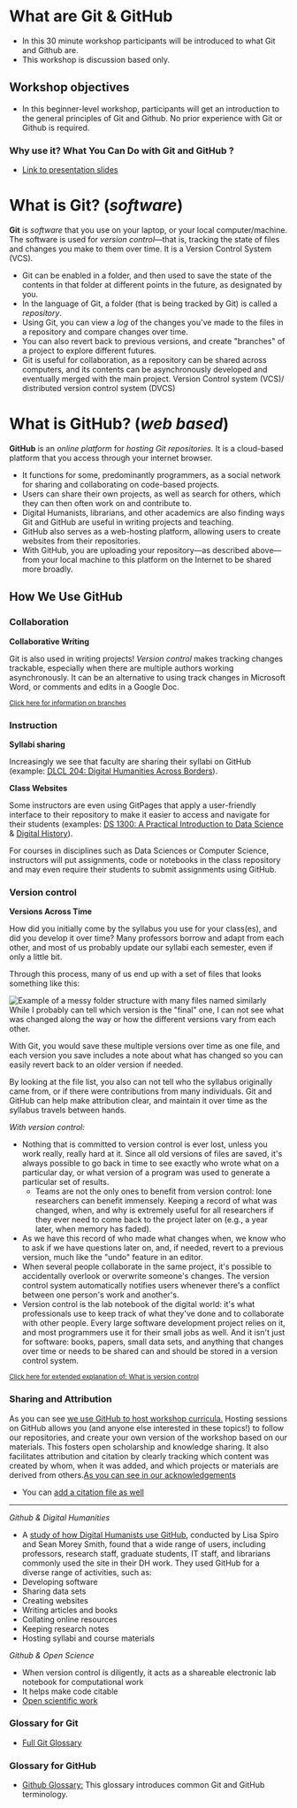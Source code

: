 # What are Git & GitHub 
- In this 30 minute workshop participants will be introduced to what Git and Github are. 
- This workshop is discussion based only.

## Workshop objectives
- In this beginner-level workshop, participants will get an introduction to the general principles of Git and Github. No prior experience with Git or Github is required. 

### Why use it? What You Can Do with Git and GitHub ?

* <a href="https://github.com/SouthernMethodistUniversity/git/blob/main/sections/files/HPCgithubintro.pdf">Link to presentation slides</a>

# What is Git? (*software*) 

**Git** is *software* that you use on your laptop, or your local computer/machine. The software is used for *version control*—that is, tracking the state of files and changes you make to them over time. It is a Version Control System (VCS).
- Git can be enabled in a folder, and then used to save the state of the contents in that folder at different points in the future, as designated by you. 
- In the language of Git, a folder (that is being tracked by Git) is called a *repository*. 
- Using Git, you can view a *log* of the changes you've made to the files in a repository and compare changes over time. 
- You can also revert back to previous versions, and create "branches" of a project to explore different futures. 
- Git is useful for collaboration, as a repository can be shared across computers, and its contents can be asynchronously developed and eventually merged with the main project.
Version Control system (VCS)/ distributed version control system (DVCS)

# What is GitHub? (*web based*) 

**GitHub** is an *online platform* for *hosting Git repositories.* It is a cloud-based platform that you access through your internet browser.
- It functions for some, predominantly programmers, as a social network for sharing and collaborating on code-based projects. 
- Users can share their own projects, as well as search for others, which they can then often work on and contribute to. 
- Digital Humanists, librarians, and other academics are also finding ways Git and GitHub are useful in writing projects and teaching. 
- GitHub also serves as a web-hosting platform, allowing users to create websites from their repositories.
- With GitHub, you are uploading your repository—as described above—from your local machine to this platform on the Internet to be shared more broadly.


## How We Use GitHub

### Collaboration

**Collaborative Writing**

Git is also used in writing projects! _Version control_ makes tracking changes trackable, especially when there are multiple authors working asynchronously. It can be an alternative to using track changes in Microsoft Word, or comments and edits in a Google Doc.

<sub> [Click here for information on branches](https://docs.github.com/en/pull-requests/collaborating-with-pull-requests/proposing-changes-to-your-work-with-pull-requests/about-branches)</sub>


### Instruction

**Syllabi sharing**

Increasingly we see that faculty are sharing their syllabi on GitHub (example: [DLCL 204: Digital Humanities Across Borders](https://github.com/quinnanya/dlcl204)).

**Class Websites**


Some instructors are even using GitPages that apply a user-friendly interface to their repository to make it easier to access and navigate for their students (examples: [DS 1300: A Practical Introduction to Data Science](https://southernmethodistuniversity.github.io/ds_1300/book/00_introduction.html) & [Digital History](https://digitalhistory.github.io/)). 

For courses in disciplines such as Data Sciences or Computer Science, instructors  will put assignments, code or notebooks in the class repository and may even require their students to submit assignments using GitHub. 


### Version control

**Versions Across Time** 

How did you initially come by the syllabus you use for your class(es), and did you develop it over time? Many professors borrow and adapt from each other, and most of us probably update our syllabi each semester, even if only a little bit.

Through this process, many of us end up with a set of files that looks something like this:

![Example of a messy folder structure with many files named similarly](../images/messy-file-structure.png)
While I probably can tell which version is the "final" one, I can not see what was changed along the way or how the different versions vary from each other.

With Git, you would save these multiple versions over time as one file, and each version you save includes a note about what has changed so you can easily revert back to an older version if needed.

By looking at the file list, you also can not tell who the syllabus originally came from, or if there were contributions from many individuals. Git and GitHub can help make attribution clear, and maintain it over time as the syllabus travels between hands.

*With version control:*
- Nothing that is committed to version control is ever lost, unless you work really, really hard at it. Since all old versions of files are saved, it's always possible to go back in time to see exactly who wrote what on a particular day, or what version of a program was used to generate a particular set of results.
   - Teams are not the only ones to benefit from version control: lone researchers can benefit immensely.  Keeping a record of what was changed, when, and why is extremely useful for all researchers if they ever need to come back to the project later on (e.g., a year later, when memory has faded).
- As we have this record of who made what changes when, we know who to ask if we have questions later on, and, if needed, revert to a previous version, much like the "undo" feature in an editor.
- When several people collaborate in the same project, it's possible to accidentally overlook or overwrite someone's changes. The version control system automatically notifies users whenever there's a conflict between one person's work and another's.
- Version control is the lab notebook of the digital world: it's what professionals use to keep track of what they've done and to collaborate with other people.  Every large software development project relies on it, and most programmers use it for their small jobs as well.  And it isn't just for software: books, papers, small data sets, and anything that changes over time or needs to be shared can and should be stored in a version control system.

<sub> [Click here for extended explanation of: What is version control](https://swcarpentry.github.io/git-novice/01-basics.html)</sub>


### Sharing and Attribution

As you can see [we use GitHub to host workshop curricula.](https://github.com/SouthernMethodistUniversity?q=git&type=all&language=&sort=) Hosting sessions on GitHub allows you (and anyone else interested in these topics!) to follow our repositories, and create your own version of the workshop based on our materials. This fosters open scholarship and knowledge sharing. It also facilitates attribution and citation by clearly tracking which content was created by whom, when it was added, and which projects or materials are derived from others.[As you can see in our acknowledgements](https://github.com/SouthernMethodistUniversity/git#acknowledgements)
- You can [add a citation file as well](https://swcarpentry.github.io/git-novice/12-citation.html)

---
*Github & Digital Humanities*
- A [study of how Digital Humanists use GitHub](https://digitalscholarship.files.wordpress.com/2016/07/spirosmithdh2016githubpresentationfinal.pdf), conducted by Lisa Spiro and Sean Morey Smith, found that a wide range of users, including professors, research staff, graduate students, IT staff, and librarians commonly used the site in their DH work. They used GitHub for a diverse range of activities, such as:
- Developing software
- Sharing data sets
- Creating websites
- Writing articles and books
- Collating online resources
- Keeping research notes
- Hosting syllabi and course materials

*Github & Open Science*
- When version control is diligently, it acts as a shareable electronic lab notebook for computational work
- It helps make code citable 
- [Open scientific work](https://swcarpentry.github.io/git-novice/10-open.html)

### Glossary for Git
- [Full Git Glossary](https://git-scm.com/docs/gitglossary)  

### Glossary for GitHub
- [Github Glossary:](https://docs.github.com/en/get-started/quickstart/github-glossary) This glossary introduces common Git and GitHub terminology.
